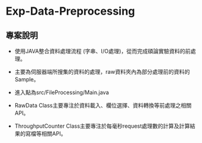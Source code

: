 # Exp-Data-Preprocessing

## 專案說明
- 使用JAVA整合資料處理流程 (字串、I/O處理)，從而完成碩論實驗資料的前處理。

- 主要為伺服器端所搜集的資料的處理，raw資料夾內為部分處理前的資料的Sample。

- 進入點為src/FileProcessing/Main.java

- RawData Class主要專注於資料載入、欄位選擇、資料轉換等前處理之相關API。

- ThroughputCounter Class主要專注於每毫秒request處理數的計算及計算結果的寫檔等相關API。